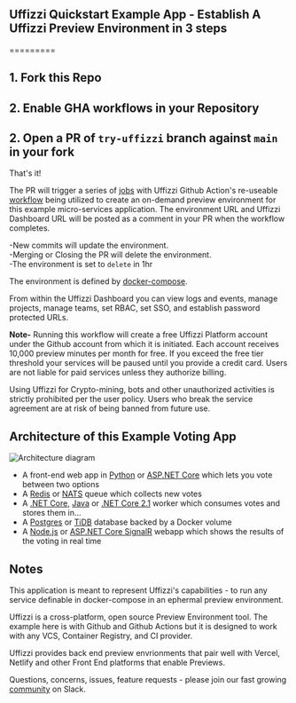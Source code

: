 ## Uffizzi Quickstart Example App - Establish A Uffizzi Preview Environment in 3 steps
=========

## 1. Fork this Repo
## 2. Enable GHA workflows in your Repository
## 2. Open a PR of `try-uffizzi` branch against `main` in your fork

That's it!

The PR will trigger a series of [jobs](https://github.com/UffizziCloud/quickstart/blob/main/.github/workflows/uffizzi-environment.yml) with Uffizzi Github Action's re-useable [workflow](https://github.com/marketplace/actions/create-preview-environment) being utilized to create an on-demand preview environment for this example micro-services application.  The environment URL and Uffizzi Dashboard URL will be posted as a comment in your PR when the workflow completes.

-New commits will update the environment.  
-Merging or Closing the PR will delete the environment.  
-The environment is set to `delete` in 1hr 

The environment is defined by [docker-compose](https://github.com/UffizziCloud/quickstart/blob/main/docker-compose.template.yml).

From within the Uffizzi Dashboard you can view logs and events, manage projects, manage teams, set RBAC, set SSO, and establish password protected URLs.

**Note-** Running this workflow will create a free Uffizzi Platform account under the Github account from which it is initiated.  Each account receives 10,000 preview minutes per month for free.  If you exceed the free tier threshold your services will be paused until you provide a credit card.  Users are not liable for paid services unless they authorize billing.

Using Uffizzi for Crypto-mining, bots and other unauthorized activities is strictly prohibited per the user policy.  Users who break the service agreement are at risk of being banned from future use.  

Architecture of this Example Voting App
-----

![Architecture diagram](architecture.png)

* A front-end web app in [Python](/vote) or [ASP.NET Core](/vote/dotnet) which lets you vote between two options
* A [Redis](https://hub.docker.com/_/redis/) or [NATS](https://hub.docker.com/_/nats/) queue which collects new votes
* A [.NET Core](/worker/src/Worker), [Java](/worker/src/main) or [.NET Core 2.1](/worker/dotnet) worker which consumes votes and stores them in…
* A [Postgres](https://hub.docker.com/_/postgres/) or [TiDB](https://hub.docker.com/r/dockersamples/tidb/tags/) database backed by a Docker volume
* A [Node.js](/result) or [ASP.NET Core SignalR](/result/dotnet) webapp which shows the results of the voting in real time


Notes
-----

This application is meant to represent Uffizzi's capabilities - to run any service definable in docker-compose in an ephermal preview environment.

Uffizzi is a cross-platform, open source Preview Environment tool.  The example here is with Github and Github Actions but it is designed to work with any VCS, Container Registry, and CI provider.  

Uffizzi provides back end preview envrionments that pair well with Vercel, Netlify and other Front End platforms that enable Previews.

Questions, concerns, issues, feature requests - please join our fast growing [community](https://uffizzi.slack.com/join/shared_invite/zt-ffr4o3x0-J~0yVT6qgFV~wmGm19Ux9A#/shared-invite/email) on Slack.  
